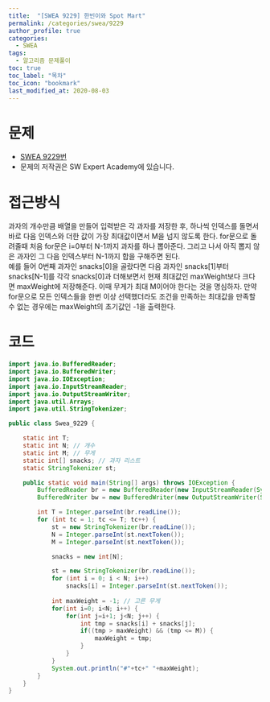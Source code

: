 ```yaml
---
title:  "[SWEA 9229] 한빈이와 Spot Mart"
permalink: /categories/swea/9229
author_profile: true
categories:
  - SWEA
tags:
  - 알고리즘 문제풀이
toc: true
toc_label: "목차"
toc_icon: "bookmark"
last_modified_at: 2020-08-03
---
```

# 문제
* [SWEA 9229번](https://swexpertacademy.com/main/code/problem/problemDetail.do?contestProbId=AW8Wj7cqbY0DFAXN&categoryId=AW8Wj7cqbY0DFAXN&categoryType=CODE)
* 문제의 저작권은 SW Expert Academy에 있습니다.  

# 접근방식 
과자의 개수만큼 배열을 만들어 입력받은 각 과자를 저장한 후, 하나씩 인덱스를 돌면서 바로 다음 인덱스와 더한 값이 가장 최대값이면서 M을 넘지 않도록 한다. for문으로 돌려줄때 처음 for문은 i=0부터 N-1까지 과자를 하나 뽑아준다. 그리고 나서 아직 뽑지 않은 과자인 그 다음 인덱스부터 N-1까지 합을 구해주면 된다.  
예를 들어 0번째 과자인 snacks[0]을 골랐다면 다음 과자인 snacks[1]부터 snacks[N-1]를 각각 snacks[0]과 더해보면서 현재 최대값인 maxWeight보다 크다면 maxWeight에 저장해준다. 이때 무게가 최대 M이어야 한다는 것을 명심하자. 만약 for문으로 모든 인덱스들을 한번 이상 선택했더라도 조건을 만족하는 최대값을 만족할 수 없는 경우에는 maxWeight의 초기값인 -1을 출력한다.  

# 코드  
```java
import java.io.BufferedReader;
import java.io.BufferedWriter;
import java.io.IOException;
import java.io.InputStreamReader;
import java.io.OutputStreamWriter;
import java.util.Arrays;
import java.util.StringTokenizer;

public class Swea_9229 {

	static int T;
	static int N; // 개수
	static int M; // 무게
	static int[] snacks; // 과자 리스트
	static StringTokenizer st;

	public static void main(String[] args) throws IOException {
		BufferedReader br = new BufferedReader(new InputStreamReader(System.in));
		BufferedWriter bw = new BufferedWriter(new OutputStreamWriter(System.out));

		int T = Integer.parseInt(br.readLine());
		for (int tc = 1; tc <= T; tc++) {
			st = new StringTokenizer(br.readLine());
			N = Integer.parseInt(st.nextToken());
			M = Integer.parseInt(st.nextToken());

			snacks = new int[N];

			st = new StringTokenizer(br.readLine());
			for (int i = 0; i < N; i++) 
				snacks[i] = Integer.parseInt(st.nextToken());
			
			int maxWeight = -1; // 고른 무게
			for(int i=0; i<N; i++) {
				for(int j=i+1; j<N; j++) {
					int tmp = snacks[i] + snacks[j];
					if((tmp > maxWeight) && (tmp <= M)) {
						maxWeight = tmp;
					}
				}
			}
			System.out.println("#"+tc+" "+maxWeight);
		}
	}
}
```